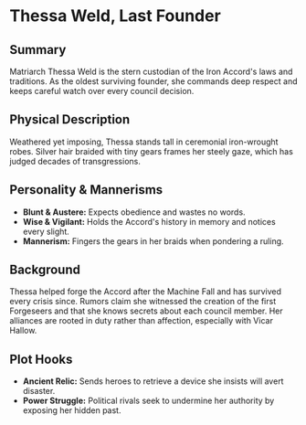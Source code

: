 # Thessa Weld, Last Founder

## Summary
Matriarch Thessa Weld is the stern custodian of the Iron Accord's laws and traditions. As the oldest surviving founder, she commands deep respect and keeps careful watch over every council decision.

## Physical Description
Weathered yet imposing, Thessa stands tall in ceremonial iron-wrought robes. Silver hair braided with tiny gears frames her steely gaze, which has judged decades of transgressions.

## Personality & Mannerisms
- **Blunt & Austere:** Expects obedience and wastes no words.
- **Wise & Vigilant:** Holds the Accord's history in memory and notices every slight.
- **Mannerism:** Fingers the gears in her braids when pondering a ruling.

## Background
Thessa helped forge the Accord after the Machine Fall and has survived every crisis since. Rumors claim she witnessed the creation of the first Forgeseers and that she knows secrets about each council member. Her alliances are rooted in duty rather than affection, especially with Vicar Hallow.

## Plot Hooks
- **Ancient Relic:** Sends heroes to retrieve a device she insists will avert disaster.
- **Power Struggle:** Political rivals seek to undermine her authority by exposing her hidden past.
